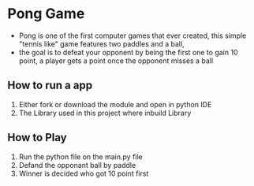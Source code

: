 # Pong Game
- Pong is one of the first computer games that ever created, this simple  "tennis like" game features two paddles and a ball,
- the goal is to defeat your opponent by being the first one to gain 10 point, a player gets a point once the opponent misses a ball 

## How to run a app
  1. Either fork or download the module and open in python IDE
  2. The Library used in this project where inbuild Library
 
## How to Play
  1. Run the python file on the main.py file
  2. Defand the opponant ball by paddle
  3. Winner is decided who got 10 point first
